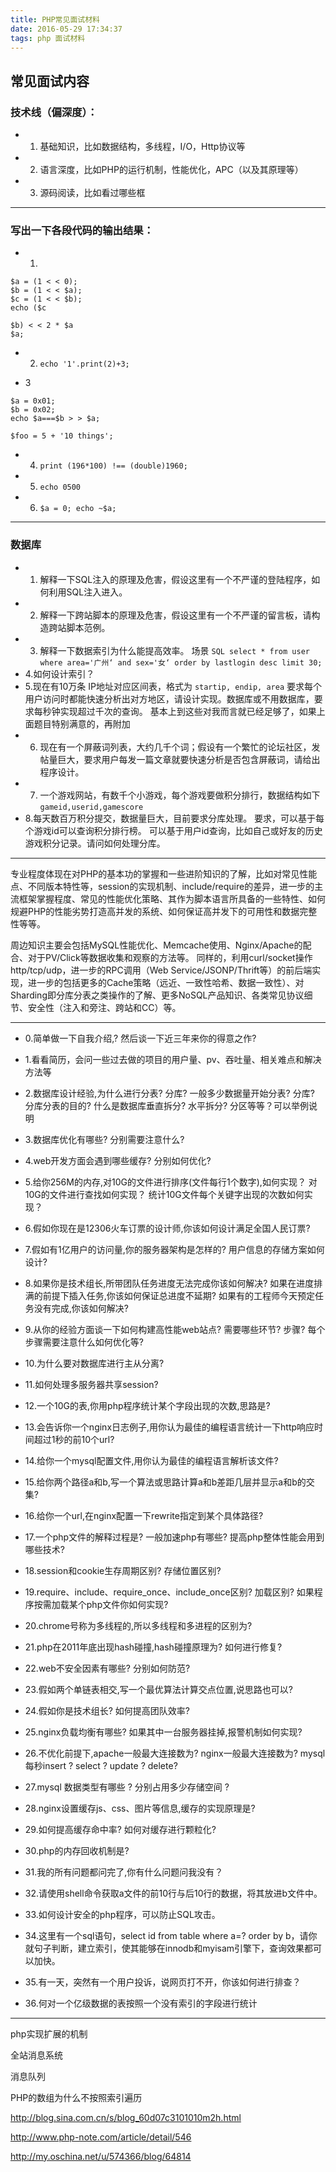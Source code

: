```yaml
---
title: PHP常见面试材料
date: 2016-05-29 17:34:37
tags: php 面试材料
---
```


## 常见面试内容

### 技术线（偏深度）：
* 1. 基础知识，比如数据结构，多线程，I/O，Http协议等
* 2. 语言深度，比如PHP的运行机制，性能优化，APC（以及其原理等）
* 3. 源码阅读，比如看过哪些框
---
### 写出一下各段代码的输出结果：
* 1.
```
$a = (1 < < 0);
$b = (1 < < $a);
$c = (1 < < $b);
echo ($c

$b) < < 2 * $a
$a;
```
* 2. `echo '1'.print(2)+3; `

* 3
```
$a = 0x01;
$b = 0x02;
echo $a===$b > > $a;

$foo = 5 + '10 things';
```

* 4. `print (196*100) !== (double)1960;`

* 5. `echo 0500`

* 6. `$a = 0; echo ~$a;`
---
### 数据库

* 1. 解释一下SQL注入的原理及危害，假设这里有一个不严谨的登陆程序，如何利用SQL注入进入。
* 2. 解释一下跨站脚本的原理及危害，假设这里有一个不严谨的留言板，请构造跨站脚本范例。
* 3. 解释一下数据索引为什么能提高效率。
场景 `SQL select * from user where area='广州‘ and sex='女‘ order by lastlogin desc limit 30;`
* 4.如何设计索引？
* 5.现在有10万条 IP地址对应区间表，格式为 `startip, endip, area`
要求每个用户访问时都能快速分析出对方地区，请设计实现。数据库或不用数据库，要求每秒钟实现超过千次的查询。
基本上到这些对我而言就已经足够了，如果上面题目特别满意的，再附加
* 6. 现在有一个屏蔽词列表，大约几千个词；假设有一个繁忙的论坛社区，发帖量巨大，要求用户每发一篇文章就要快速分析是否包含屏蔽词，请给出程序设计。
* 7. 一个游戏网站，有数千个小游戏，每个游戏要做积分排行，数据结构如下
`gameid,userid,gamescore`
* 8.每天数百万积分提交，数据量巨大，目前要求分库处理。
要求，可以基于每个游戏id可以查询积分排行榜。 可以基于用户id查询，比如自己或好友的历史游戏积分记录。请问如何处理分库。
---

专业程度体现在对PHP的基本功的掌握和一些进阶知识的了解，比如对常见性能点、不同版本特性等，session的实现机制、include/require的差异，进一步的主流框架掌握程度、常见的性能优化策略、其作为脚本语言所具备的一些特性、如何规避PHP的性能劣势打造高并发的系统、如何保证高并发下的可用性和数据完整性等等。

周边知识主要会包括MySQL性能优化、Memcache使用、Nginx/Apache的配合、对于PV/Click等数据收集和观察的方法等。 同样的，利用curl/socket操作http/tcp/udp，进一步的RPC调用（Web Service/JSONP/Thrift等）的前后端实现，进一步的包括更多的Cache策略（远近、一致性哈希、数据一致性）、对Sharding即分库分表之类操作的了解、更多NoSQL产品知识、各类常见协议细节、安全性（注入和旁注、跨站和CC）等。

---

* 0.简单做一下自我介绍,? 然后谈一下近三年来你的得意之作?
* 1.看看简历，会问一些过去做的项目的用户量、pv、吞吐量、相关难点和解决方法等
* 2.数据库设计经验,为什么进行分表? 分库?
一般多少数据量开始分表? 分库? 分库分表的目的? 什么是数据库垂直拆分? 水平拆分? 分区等等？可以举例说明
* 3.数据库优化有哪些? 分别需要注意什么?
* 4.web开发方面会遇到哪些缓存? 分别如何优化?
* 5.给你256M的内存,对10G的文件进行排序(文件每行1个数字),如何实现？
对10G的文件进行查找如何实现？
统计10G文件每个关键字出现的次数如何实现？
* 6.假如你现在是12306火车订票的设计师,你该如何设计满足全国人民订票?
* 7.假如有1亿用户的访问量,你的服务器架构是怎样的? 用户信息的存储方案如何设计?
* 8.如果你是技术组长,所带团队任务进度无法完成你该如何解决?
如果在进度排满的前提下插入任务,你该如何保证总进度不延期?
如果有的工程师今天预定任务没有完成,你该如何解决?
* 9.从你的经验方面谈一下如何构建高性能web站点? 需要哪些环节? 步骤? 每个步骤需要注意什么如何优化等?
* 10.为什么要对数据库进行主从分离?
* 11.如何处理多服务器共享session?
* 12.一个10G的表,你用php程序统计某个字段出现的次数,思路是?
* 13.会告诉你一个nginx日志例子,用你认为最佳的编程语言统计一下http响应时间超过1秒的前10个url?
* 14.给你一个mysql配置文件,用你认为最佳的编程语言解析该文件?
* 15.给你两个路径a和b,写一个算法或思路计算a和b差距几层并显示a和b的交集?
* 16.给你一个url,在nginx配置一下rewrite指定到某个具体路径?
* 17.一个php文件的解释过程是? 一般加速php有哪些? 提高php整体性能会用到哪些技术?
* 18.session和cookie生存周期区别? 存储位置区别?
* 19.require、include、require_once、include_once区别? 加载区别? 如果程序按需加载某个php文件你如何实现?
* 20.chrome号称为多线程的,所以多线程和多进程的区别为?
* 21.php在2011年底出现hash碰撞,hash碰撞原理为? 如何进行修复?
* 22.web不安全因素有哪些? 分别如何防范?
* 23.假如两个单链表相交,写一个最优算法计算交点位置,说思路也可以?
* 24.假如你是技术组长? 如何提高团队效率?
* 25.nginx负载均衡有哪些? 如果其中一台服务器挂掉,报警机制如何实现?
* 26.不优化前提下,apache一般最大连接数为? nginx一般最大连接数为? mysql 每秒insert ? select ? update ? delete?
* 27.mysql 数据类型有哪些 ? 分别占用多少存储空间 ?
* 28.nginx设置缓存js、css、图片等信息,缓存的实现原理是?
* 29.如何提高缓存命中率? 如何对缓存进行颗粒化?
* 30.php的内存回收机制是?
* 31.我的所有问题都问完了,你有什么问题问我没有？

* 32.请使用shell命令获取a文件的前10行与后10行的数据，将其放进b文件中。
* 33.如何设计安全的php程序，可以防止SQL攻击。
* 34.这里有一个sql语句，select id from table where a=? order by b，请你就句子判断，建立索引，使其能够在innodb和myisam引擎下，查询效果都可以加快。
* 35.有一天，突然有一个用户投诉，说网页打不开，你该如何进行排查？
* 36.何对一个亿级数据的表按照一个没有索引的字段进行统计

---

php实现扩展的机制

全站消息系统


消息队列


PHP的数组为什么不按照索引遍历


http://blog.sina.com.cn/s/blog_60d07c3101010m2h.html

http://www.php-note.com/article/detail/546

http://my.oschina.net/u/574366/blog/64814